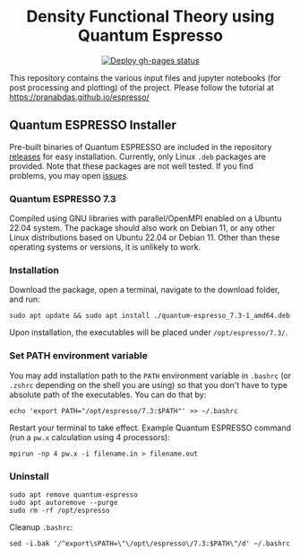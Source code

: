 <h1 align="center">Density Functional Theory using Quantum Espresso</h1>

<p align="center">
  <a href="https://github.com/pranabdas/espresso/actions/workflows/deploy-gh-pages.yml"><img src="https://github.com/pranabdas/espresso/actions/workflows/deploy-gh-pages.yml/badge.svg" alt="Deploy gh-pages status"></a>
</p>

This repository contains the various input files and jupyter notebooks (for post
processing and plotting) of the project. Please follow the tutorial at
https://pranabdas.github.io/espresso/


## Quantum ESPRESSO Installer

Pre-built binaries of Quantum ESPRESSO are included in the repository
[releases](https://github.com/pranabdas/espresso/releases) for easy
installation. Currently, only Linux `.deb` packages are provided. Note that
these packages are not well tested. If you find problems, you may open [issues](
https://github.com/pranabdas/espresso/issues).

### Quantum ESPRESSO 7.3

Compiled using GNU libraries with parallel/OpenMPI enabled on a Ubuntu 22.04
system. The package should also work on Debian 11, or any other Linux
distributions based on Ubuntu 22.04 or Debian 11. Other than these operating
systems or versions, it is unlikely to work.

### Installation

Download the package, open a terminal, navigate to the download folder, and run:

```console
sudo apt update && sudo apt install ./quantum-espresso_7.3-1_amd64.deb
```

Upon installation, the executables will be placed under `/opt/espresso/7.3/`.

### Set PATH environment variable

You may add installation path to the `PATH` environment variable in `.bashrc`
(or `.zshrc` depending on the shell you are using) so that you don't have to
type absolute path of the executables. You can do that by:

```console
echo 'export PATH="/opt/espresso/7.3:$PATH"' >> ~/.bashrc
```

Restart your terminal to take effect. Example Quantum ESPRESSO command (run a
`pw.x` calculation using 4 processors):

```console
mpirun -np 4 pw.x -i filename.in > filename.out
```

### Uninstall

```console
sudo apt remove quantum-espresso
sudo apt autoremove --purge
sudo rm -rf /opt/espresso
```

Cleanup `.bashrc`:

```console
sed -i.bak '/^export\sPATH=\"\/opt\/espresso\/7.3:$PATH\"/d' ~/.bashrc
```
